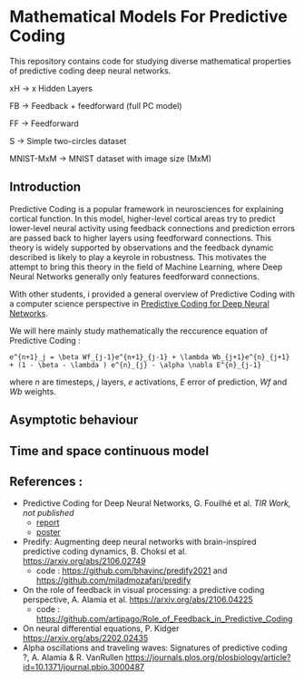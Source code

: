 # Mathematical Models For Predictive Coding

This repository contains code for studying diverse mathematical properties of predictive coding deep neural networks.

xH -> x Hidden Layers

FB -> Feedback + feedforward (full PC model)

FF -> Feedforward

S -> Simple two-circles dataset

MNIST-MxM -> MNIST dataset with image size (MxM)


## Introduction

Predictive Coding is a popular framework in neurosciences for explaining cortical function. In this model, higher-level cortical areas try to predict lower-level neural activity using feedback connections and prediction errors are passed back to higher layers using feedforward connections. This theory is widely supported by observations and the feedback dynamic described is likely to play a keyrole in robustness. This motivates the attempt to bring this theory in the field of Machine Learning, where Deep Neural Networks generally only features feedforward connections.

With other students, i provided a general overview of Predictive Coding with a computer science perspective in [Predictive Coding for Deep Neural Networks](https://raw.githubusercontent.com/gfouilhe/MathModelForPredCod/main/TIR/Rapport.pdf).

We will here mainly study mathematically the reccurence equation of Predictive Coding : 

    e^{n+1}_j = \beta Wf_{j-1}e^{n+1}_{j-1} + \lambda Wb_{j+1}e^{n}_{j+1} + (1 - \beta - \lambda ) e^{n}_{j} - \alpha \nabla E^{n}_{j-1}


where *n* are timesteps, *j* layers, *e* activations, *E* error of prediction, *Wf* and *Wb* weights.

## Asymptotic behaviour

## Time and space continuous model


## References :
- Predictive Coding for Deep Neural Networks, G. Fouilhé et al. *TIR Work, not published* 
  - [report](https://raw.githubusercontent.com/gfouilhe/MathModelForPredCod/main/TIR/Rapport.pdf)
  - [poster](https://raw.githubusercontent.com/gfouilhe/MathModelForPredCod/main/TIR/Poster.pdf)
- Predify: Augmenting deep neural networks with brain-inspired predictive coding dynamics, B. Choksi et al. https://arxiv.org/abs/2106.02749
  - code : https://github.com/bhavinc/predify2021 and https://github.com/miladmozafari/predify
- On the role of feedback in visual processing: a predictive coding perspective,  A. Alamia et al. https://arxiv.org/abs/2106.04225
  - code : https://github.com/artipago/Role_of_Feedback_in_Predictive_Coding  
- On neural differential equations, P. Kidger https://arxiv.org/abs/2202.02435
- Alpha oscillations and traveling waves: Signatures of predictive coding ?, A. Alamia & R. VanRullen https://journals.plos.org/plosbiology/article?id=10.1371/journal.pbio.3000487
